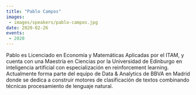 ```yaml
---
title: "Pablo Campos"
images:
 - images/speakers/pablo-campos.jpg
date: 2020-02-26
events:
 - 2020
---
```


Pablo es Licenciado en Economía y Matemáticas Aplicadas por el ITAM, y cuenta con una Maestría en Ciencias por la Universidad de Edinburgo en inteligencia artificial con especialización en reinforcement learning. Actualmente forma parte del equipo de Data &amp; Analytics de BBVA en Madrid donde se dedica a construir motores de clasificación de textos combinando técnicas procesamiento de lenguaje natural.